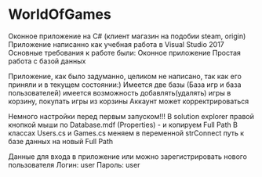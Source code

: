 # WorldOfGames
Оконное приложение на C# (клиент магазин на подобии steam, origin)
Приложение написанно как учебная работа в Visual Studio 2017
Основные требования к работе были:
Оконное приложение
Простая работа с базой данных

Приложение, как было задуманно, целиком не написано, так как его приняли и в текущем состоянии:)
Имеется две базы (База игр и база пользователей) имеется возможность добавлять(удалять) игры в корзину, покупать игры из корзины
Аккаунт может корректрироваться

Немного настройки перед первым запуском!!!
В solution explorer правой кнопкой мыши по Database.mdf (Properties) - и копируем Full Path
В классах Users.cs и Games.cs меняем в переменной strConnect путь к базе данных на новый Full Path

Данные для входа в приложение или можно зарегистрировать нового пользователя
Логин: user
Пароль: user

